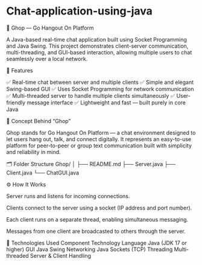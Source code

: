 # Chat-application-using-java
💬 Ghop — Go Hangout On Platform

A Java-based real-time chat application built using Socket Programming and Java Swing.
This project demonstrates client-server communication, multi-threading, and GUI-based interaction, allowing multiple users to chat seamlessly over a local network.

🚀 Features

✅ Real-time chat between server and multiple clients
✅ Simple and elegant Swing-based GUI
✅ Uses Socket Programming for network communication
✅ Multi-threaded server to handle multiple clients simultaneously
✅ User-friendly message interface
✅ Lightweight and fast — built purely in core Java

🧠 Concept Behind “Ghop”

Ghop stands for Go Hangout On Platform — a chat environment designed to let users hang out, talk, and connect digitally.
It represents an easy-to-use platform for peer-to-peer or group text communication built with simplicity and reliability in mind.

🗂️ Folder Structure
Ghop/
│
├── README.md
├── Server.java
├── Client.java
└── ChatGUI.java

⚙️ How It Works

Server runs and listens for incoming connections.

Clients connect to the server using a socket (IP address and port number).

Each client runs on a separate thread, enabling simultaneous messaging.

Messages from one client are broadcasted to others through the server.

🧰 Technologies Used
Component	Technology
Language	Java (JDK 17 or higher)
GUI	Java Swing
Networking	Java Sockets (TCP)
Threading	Multi-threaded Server & Client Handling
